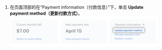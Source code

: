 1. 在页面顶部的在“Payment information（付款信息）”下，单击 **Update payment method（更新付款方式）**。 ![Update payment method（更新付款方式）按钮](/assets/images/help/billing/update_payment_method.png)
